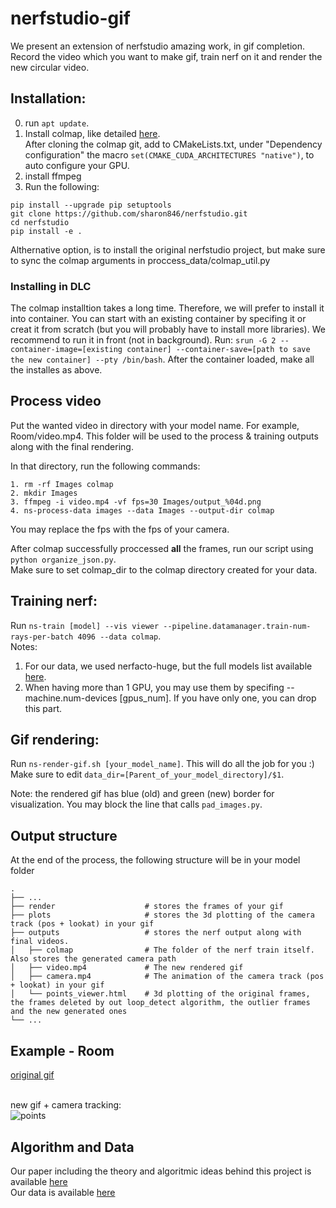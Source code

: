 # nerfstudio-gif

We present an extension of nerfstudio amazing work, in gif completion.
Record the video which you want to make gif, train nerf on it and render the new circular video.

## Installation:
0. run ```apt update```.
1. Install colmap, like detailed [here](https://colmap.github.io/install.html#linux). <br/>
   After cloning the colmap git, add to CMakeLists.txt, under "Dependency configuration" the macro ```set(CMAKE_CUDA_ARCHITECTURES "native")```, to auto configure your GPU.
2. install ffmpeg
3. Run the following:
```
pip install --upgrade pip setuptools
git clone https://github.com/sharon846/nerfstudio.git
cd nerfstudio
pip install -e .
```
Althernative option, is to install the original nerfstudio project, but make sure to sync the colmap arguments in proccess_data/colmap_util.py

### Installing in DLC
The colmap installtion takes a long time. Therefore, we will prefer to install it into container. You can start with an existing container by specifing it or creat it from scratch (but you will probably have to install more libraries). We recommend to run it in front (not in background).
Run: ```srun -G 2 --container-image=[existing container] --container-save=[path to save the new container] --pty /bin/bash```.
After the container loaded, make all the installes as above.

## Process video
Put the wanted video in directory with your model name. For example, Room/video.mp4. This folder will be used to the process & training outputs along with the final rendering.

In that directory, run the following commands:
```
1. rm -rf Images colmap
2. mkdir Images
3. ffmpeg -i video.mp4 -vf fps=30 Images/output_%04d.png
4. ns-process-data images --data Images --output-dir colmap
```
You may replace the fps with the fps of your camera.

After colmap successfully proccessed <b>all</b> the frames, run our script using ```python organize_json.py```. <br/>
Make sure to set colmap_dir to the colmap directory created for your data. 

## Training nerf:
Run ```ns-train [model] --vis viewer --pipeline.datamanager.train-num-rays-per-batch 4096 --data colmap```. <br/>
Notes:
1. For our data, we used nerfacto-huge, but the full models list available [here](https://docs.nerf.studio/en/latest/nerfology/methods/).
2. When having more than 1 GPU, you may use them by specifing --machine.num-devices [gpus_num]. If you have only one, you can drop this part.

## Gif rendering:
Run ```ns-render-gif.sh [your_model_name]```. This will do all the job for you :) <br/>
Make sure to edit ```data_dir=[Parent_of_your_model_directory]/$1```.

Note: the rendered gif has blue (old) and green (new) border for visualization. You may block the line that calls ```pad_images.py```.

## Output structure
At the end of the process, the following structure will be in your model folder
```
.
├── ...
├── render                    # stores the frames of your gif
├── plots                     # stores the 3d plotting of the camera track (pos + lookat) in your gif
├── outputs                   # stores the nerf output along with final videos.
│   ├── colmap                # The folder of the nerf train itself. Also stores the generated camera path
│   ├── video.mp4             # The new rendered gif
│   ├── camera.mp4            # The animation of the camera track (pos + lookat) in your gif
│   └── points_viewer.html    # 3d plotting of the original frames, the frames deleted by out loop_detect algorithm, the outlier frames and the new generated ones
└── ...
```

## Example - Room
[original gif](https://drive.google.com/file/d/1oyYOyAqeX4gMJdbxmeMeZadOHLYcCwfE/view?usp=drive_link)<br/><br/>

new gif + camera tracking: <br/>
![points](https://github.com/sharon846/nerfstudio-gif/blob/master/dmo.gif)

## Algorithm and Data
Our paper including the theory and algoritmic ideas behind this project is available [here](https://github.com/sharon846/nerfstudio-gif/blob/master/paper.pdf) <br/>
Our data is available [here](https://drive.google.com/drive/folders/1Ob5fAqlgcwI0g1AiODrqTvwFuIHd3IJp?usp=drive_link)

